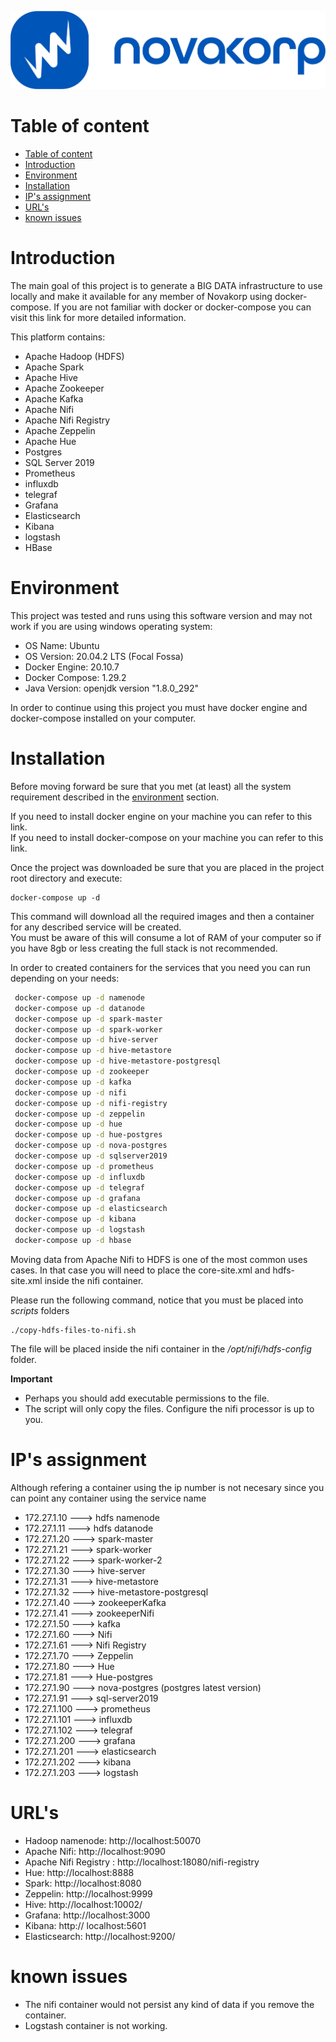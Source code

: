 ![novakorp](./img/logo_horizontal.png)


# Table of content
- [Table of content](#table-of-content)
- [Introduction](#introduction)
- [Environment](#environment)
- [Installation](#installation)
- [IP's assignment](#ips-assignment)
- [URL's](#urls)
- [known issues](#known-issues)
# Introduction

The main goal of this project is to generate a BIG DATA infrastructure to use locally and make it available for any member of Novakorp using docker-compose. If you are not familiar with docker or docker-compose you can visit this link for more detailed information.

This platform contains:

- Apache Hadoop (HDFS)
- Apache Spark
- Apache Hive
- Apache Zookeeper
- Apache Kafka
- Apache Nifi
- Apache Nifi Registry
- Apache Zeppelin
- Apache Hue
- Postgres
- SQL Server 2019
- Prometheus
- influxdb
- telegraf
- Grafana
- Elasticsearch
- Kibana
- logstash
- HBase  

# Environment

This project was tested and runs using this software version and may not work if you are using windows operating system:

- OS Name: Ubuntu
- OS Version: 20.04.2 LTS (Focal Fossa)
- Docker Engine: 20.10.7
- Docker Compose: 1.29.2
- Java Version: openjdk version "1.8.0_292"

In order to continue using this project you must have docker engine and docker-compose installed on your computer.

# Installation

Before moving forward be sure that you met (at least) all the system requirement described in the [environment](#environment) section.

If you need to install docker engine on your machine you can refer to this link.  
If you need to install docker-compose on your machine you can refer to this link.

Once the project was downloaded be sure that you are placed in the project root directory and execute:

```shell
docker-compose up -d 
```

This command will download all the required images and then a container for any described service will be created.  
You must be aware of this will consume a lot of RAM of your computer so if you have 8gb or less creating the full stack is not recommended.

In order to created containers for the services that you need you can run depending on your needs:

```bash
 docker-compose up -d namenode
 docker-compose up -d datanode
 docker-compose up -d spark-master 
 docker-compose up -d spark-worker
 docker-compose up -d hive-server
 docker-compose up -d hive-metastore
 docker-compose up -d hive-metastore-postgresql
 docker-compose up -d zookeeper
 docker-compose up -d kafka
 docker-compose up -d nifi
 docker-compose up -d nifi-registry
 docker-compose up -d zeppelin
 docker-compose up -d hue
 docker-compose up -d hue-postgres
 docker-compose up -d nova-postgres
 docker-compose up -d sqlserver2019
 docker-compose up -d prometheus
 docker-compose up -d influxdb
 docker-compose up -d telegraf
 docker-compose up -d grafana
 docker-compose up -d elasticsearch
 docker-compose up -d kibana
 docker-compose up -d logstash
 docker-compose up -d hbase
```

Moving data from Apache Nifi to HDFS is one of the most common uses cases. In that case you will need to place the core-site.xml and hdfs-site.xml inside the nifi container.

Please run the following command, notice that you must be placed into *scripts* folders

```shell
./copy-hdfs-files-to-nifi.sh
```

The file will be placed inside the nifi container in the */opt/nifi/hdfs-config* folder.

**Important**

- Perhaps you should add executable permissions to the file.
- The script will only copy the files. Configure the nifi processor is up to you.


# IP's assignment

Although refering a container using the ip number is not necesary since you can point any container using the service name  

- 172.27.1.10 ---> hdfs namenode
- 172.27.1.11 ---> hdfs datanode
- 172.27.1.20 ---> spark-master
- 172.27.1.21 ---> spark-worker
- 172.27.1.22 ---> spark-worker-2
- 172.27.1.30 ---> hive-server
- 172.27.1.31 ---> hive-metastore
- 172.27.1.32 ---> hive-metastore-postgresql
- 172.27.1.40 ---> zookeeperKafka
- 172.27.1.41 ---> zookeeperNifi
- 172.27.1.50 ---> kafka
- 172.27.1.60 ---> Nifi
- 172.27.1.61 ---> Nifi Registry
- 172.27.1.70 ---> Zeppelin
- 172.27.1.80 ---> Hue
- 172.27.1.81 ---> Hue-postgres
- 172.27.1.90 ---> nova-postgres (postgres latest version)
- 172.27.1.91 ---> sql-server2019
- 172.27.1.100 ---> prometheus
- 172.27.1.101 ---> influxdb
- 172.27.1.102 ---> telegraf
- 172.27.1.200 ---> grafana
- 172.27.1.201 ---> elasticsearch
- 172.27.1.202 ---> kibana
- 172.27.1.203 ---> logstash

# URL's

- Hadoop namenode: http://localhost:50070
- Apache Nifi: http://localhost:9090
- Apache Nifi Registry : http://localhost:18080/nifi-registry
- Hue: http://localhost:8888
- Spark: http://localhost:8080
- Zeppelin: http://localhost:9999
- Hive: http://localhost:10002/
- Grafana: http://localhost:3000
- Kibana: http:// localhost:5601
- Elasticsearch: http://localhost:9200/

# known issues
 - The nifi container would not persist any kind of data if you remove the container.
 - Logstash container is not working.